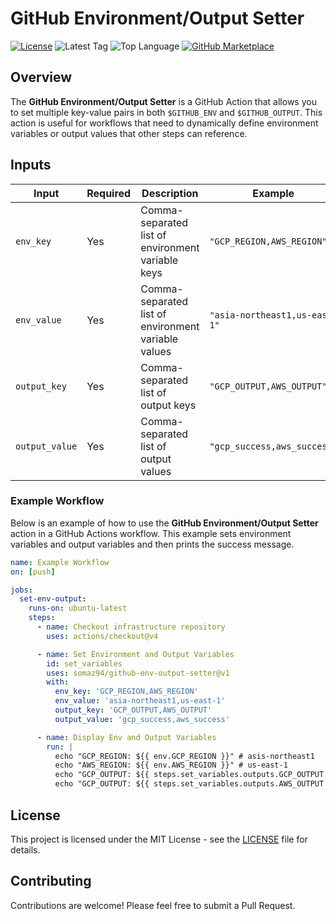 # GitHub Environment/Output Setter

[![License](https://img.shields.io/github/license/somaz94/env-output-setter)](https://github.com/somaz94/container-action)
![Latest Tag](https://img.shields.io/github/v/tag/somaz94/env-output-setter)
![Top Language](https://img.shields.io/github/languages/top/somaz94/env-output-setter?color=green&logo=go&logoColor=b)
[![GitHub Marketplace](https://img.shields.io/badge/Marketplace-Environment/Output%20Setter-blue?logo=github)](https://github.com/marketplace/actions/environment-output-setter)

## Overview

The **GitHub Environment/Output Setter** is a GitHub Action that allows you to
set multiple key-value pairs in both `$GITHUB_ENV` and `$GITHUB_OUTPUT`. This
action is useful for workflows that need to dynamically define environment
variables or output values that other steps can reference.

## Inputs

| Input          | Required | Description                                         | Example                       |
| -------------- | -------- | --------------------------------------------------- | ----------------------------- |
| `env_key`      | Yes      | Comma-separated list of environment variable keys   | `"GCP_REGION,AWS_REGION"`     |
| `env_value`    | Yes      | Comma-separated list of environment variable values | `"asia-northeast1,us-east-1"` |
| `output_key`   | Yes      | Comma-separated list of output keys                 | `"GCP_OUTPUT,AWS_OUTPUT"`     |
| `output_value` | Yes      | Comma-separated list of output values               | `"gcp_success,aws_success"`   |

### Example Workflow

Below is an example of how to use the **GitHub Environment/Output Setter**
action in a GitHub Actions workflow. This example sets environment variables and
output variables and then prints the success message.

```yaml
name: Example Workflow
on: [push]

jobs:
  set-env-output:
    runs-on: ubuntu-latest
    steps:
      - name: Checkout infrastructure repository
        uses: actions/checkout@v4

      - name: Set Environment and Output Variables
        id: set_variables
        uses: somaz94/github-env-output-setter@v1
        with:
          env_key: 'GCP_REGION,AWS_REGION'
          env_value: 'asia-northeast1,us-east-1'
          output_key: 'GCP_OUTPUT,AWS_OUTPUT'
          output_value: 'gcp_success,aws_success'

      - name: Display Env and Output Variables
        run: |
          echo "GCP_REGION: ${{ env.GCP_REGION }}" # asis-northeast1
          echo "AWS_REGION: ${{ env.AWS_REGION }}" # us-east-1
          echo "GCP_OUTPUT: ${{ steps.set_variables.outputs.GCP_OUTPUT }} # gcp_success
          echo "GCP_OUTPUT: ${{ steps.set_variables.outputs.AWS_OUTPUT }} # aws_success
```

## License

This project is licensed under the MIT License - see the [LICENSE](LICENSE) file for details.

## Contributing

Contributions are welcome! Please feel free to submit a Pull Request.
